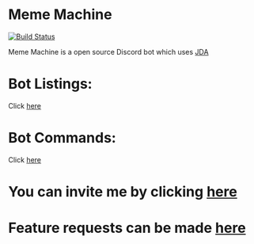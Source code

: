 # Meme Machine

[![Build Status](https://travis-ci.org/MemeMachineBot/MemeMachine.svg?branch=master)](https://travis-ci.org/MemeMachineBot/MemeMachine)

Meme Machine is a open source Discord bot which uses [JDA](https://github.com/DV8FromTheWorld/JDA)

Bot Listings:
=============
Click [here](https://github.com/MemeMachineBot/MemeMachine/blob/master/LISTINGS.md)

Bot Commands:
=============
Click [here](https://github.com/MemeMachineBot/MemeMachine/blob/master/COMMANDS.md)

# You can invite me by clicking [here](https://discordapp.com/oauth2/authorize?client_id=445800505315426315&permissions=8&scope=bot)

# Feature requests can be made [here](https://github.com/MemeMachineBot/MemeMachine/issues)

